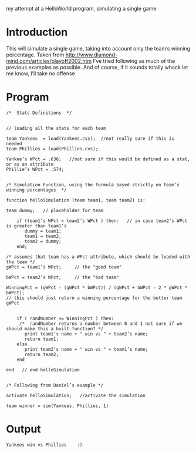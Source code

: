 my attempt at a HelloWorld program, simulating a single game

# Introduction #

This will simulate a single game, taking into account only the team’s winning percentage.  Taken from
http://www.diamond-mind.com/articles/playoff2002.htm
I’ve tried following as much of the previous examples as possible.  And of course, if it sounds totally whack let me know, I’ll take no offense


# Program #

```
/*  Stats Definitions  */


// loading all the stats for each team

team Yankees  = load(Yankees.cvs);  //not really sure if this is needed
team Phillies = load(Phillies.cvs);

Yankee’s WPct = .636;   //not sure if this would be defined as a stat, or as an attribute
Phillie’s WPct = .574;


/* Simulation Function, using the formula based strictly on team’s winning percentages  */

function helloSimulation (team team1, team team2) is:

team dummy;   // placeholder for team

    if (team1’s WPct < team2’s WPct ) then:   // in case team2’s WPct is greater than team1’s
       dummy = team1;
       team1 = team2;
       team2 = dummy;
    end;

/* assumes that team has a WPct attribute, which should be loaded with the team */
gWPct = team1’s WPct;     // the "good team"

bWPct = team2’s WPct;     // the "bad team"

WinningPct = (gWPct - (gWPct * bWPct)) / (gWPct + bWPct - 2 * gWPct * bWPct);  
// this should just return a winning percentage for the better team gWPct


    if ( randNumber <= WinningPct ) then:     
     /*  randNumber returns a number between 0 and 1 not sure if we should make this a built function? */
       print team1’s name + " win vs " + team2’s name;
       return team1;
    else
       print team2’s name + " win vs " + team1’s name;
       return team2;
    end

end   // end helloSimulation


/* Following from Daniel’s example */

activate helloSimulation;   //activate the simulation

team winner = sim(Yankees, Phillies, 1)
```

# Output #

```
Yankees win vs Phillies    :)
```